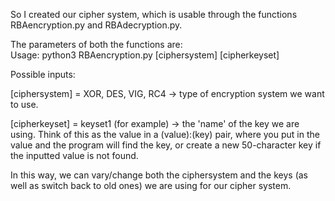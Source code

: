 So I created our cipher system, which is usable through the functions RBAencryption.py and RBAdecryption.py. 

The parameters of both the functions are:  
Usage: python3 RBAencryption.py [ciphersystem] [cipherkeyset]

Possible inputs: 


[ciphersystem] = XOR, DES, VIG, RC4       -> type of encryption system we want to use. 


[cipherkeyset] = keyset1 (for example)    -> the 'name' of the key we are using. Think of this as the value in a (value):(key) pair, where you put in the value and 
                                             the program will find the key, or create a new 50-character key if the inputted value is not found. 



In this way, we can vary/change both the ciphersystem and the keys (as well as switch back to old ones) we are using for our cipher system. 


